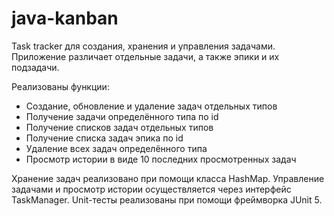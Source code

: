 # java-kanban
Task tracker для создания, хранения и управления задачами.
Приложение различает отдельные задачи, а также эпики и их подзадачи.

Реализованы функции:
* Создание, обновление и удаление задач отдельных типов
* Получение задачи определённого типа по id
* Получение списков задач отдельных типов
* Получение списка задач эпика по id
* Удаление всех задач определённого типа
* Просмотр истории в виде 10 последних просмотренных задач

Хранение задач реализовано при помощи класса HashMap.
Управление задачами и просмотр истории осуществляется через интерфейс TaskManager.
Unit-тесты реализованы при помощи фреймворка JUnit 5.


